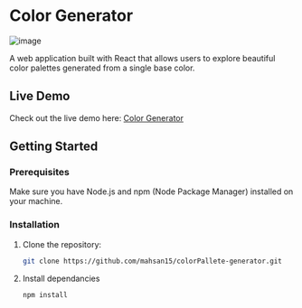 # Color Generator

![image](https://github.com/mahsan15/colorPallete-generator/assets/82739557/0528b7b6-5d4d-4df4-93c1-e7d0570cc32b)


A web application built with React that allows users to explore beautiful color palettes generated from a single base color.

## Live Demo

Check out the live demo here: [Color Generator](https://64c76201457ce77db1868baf--gorgeous-chaja-8476e7.netlify.app/)

## Getting Started

### Prerequisites

Make sure you have Node.js and npm (Node Package Manager) installed on your machine.

### Installation

1. Clone the repository:

   ```bash
   git clone https://github.com/mahsan15/colorPallete-generator.git

2. Install dependancies


   ```bash
   npm install

   

   

   
